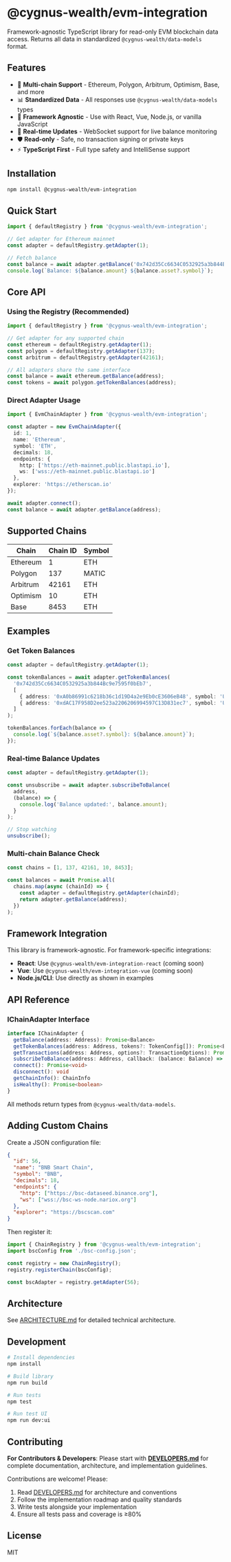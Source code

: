 # @cygnus-wealth/evm-integration

Framework-agnostic TypeScript library for read-only EVM blockchain data access. Returns all data in standardized `@cygnus-wealth/data-models` format.

## Features

- 🔌 **Multi-chain Support** - Ethereum, Polygon, Arbitrum, Optimism, Base, and more
- 📊 **Standardized Data** - All responses use `@cygnus-wealth/data-models` types
- 🚀 **Framework Agnostic** - Use with React, Vue, Node.js, or vanilla JavaScript
- 🔄 **Real-time Updates** - WebSocket support for live balance monitoring
- 🛡️ **Read-only** - Safe, no transaction signing or private keys
- ⚡ **TypeScript First** - Full type safety and IntelliSense support

## Installation

```bash
npm install @cygnus-wealth/evm-integration
```

## Quick Start

```typescript
import { defaultRegistry } from '@cygnus-wealth/evm-integration';

// Get adapter for Ethereum mainnet
const adapter = defaultRegistry.getAdapter(1);

// Fetch balance
const balance = await adapter.getBalance('0x742d35Cc6634C0532925a3b844Bc9e7595f0bEb7');
console.log(`Balance: ${balance.amount} ${balance.asset?.symbol}`);
```

## Core API

### Using the Registry (Recommended)

```typescript
import { defaultRegistry } from '@cygnus-wealth/evm-integration';

// Get adapter for any supported chain
const ethereum = defaultRegistry.getAdapter(1);
const polygon = defaultRegistry.getAdapter(137);
const arbitrum = defaultRegistry.getAdapter(42161);

// All adapters share the same interface
const balance = await ethereum.getBalance(address);
const tokens = await polygon.getTokenBalances(address);
```

### Direct Adapter Usage

```typescript
import { EvmChainAdapter } from '@cygnus-wealth/evm-integration';

const adapter = new EvmChainAdapter({
  id: 1,
  name: 'Ethereum',
  symbol: 'ETH',
  decimals: 18,
  endpoints: {
    http: ['https://eth-mainnet.public.blastapi.io'],
    ws: ['wss://eth-mainnet.public.blastapi.io']
  },
  explorer: 'https://etherscan.io'
});

await adapter.connect();
const balance = await adapter.getBalance(address);
```

## Supported Chains

| Chain | Chain ID | Symbol |
|-------|----------|--------|
| Ethereum | 1 | ETH |
| Polygon | 137 | MATIC |
| Arbitrum | 42161 | ETH |
| Optimism | 10 | ETH |
| Base | 8453 | ETH |

## Examples

### Get Token Balances

```typescript
const adapter = defaultRegistry.getAdapter(1);

const tokenBalances = await adapter.getTokenBalances(
  '0x742d35Cc6634C0532925a3b844Bc9e7595f0bEb7',
  [
    { address: '0xA0b86991c6218b36c1d19D4a2e9Eb0cE3606eB48', symbol: 'USDC' },
    { address: '0xdAC17F958D2ee523a2206206994597C13D831ec7', symbol: 'USDT' }
  ]
);

tokenBalances.forEach(balance => {
  console.log(`${balance.asset?.symbol}: ${balance.amount}`);
});
```

### Real-time Balance Updates

```typescript
const adapter = defaultRegistry.getAdapter(1);

const unsubscribe = await adapter.subscribeToBalance(
  address,
  (balance) => {
    console.log('Balance updated:', balance.amount);
  }
);

// Stop watching
unsubscribe();
```

### Multi-chain Balance Check

```typescript
const chains = [1, 137, 42161, 10, 8453];

const balances = await Promise.all(
  chains.map(async (chainId) => {
    const adapter = defaultRegistry.getAdapter(chainId);
    return adapter.getBalance(address);
  })
);
```

## Framework Integration

This library is framework-agnostic. For framework-specific integrations:

- **React**: Use `@cygnus-wealth/evm-integration-react` (coming soon)
- **Vue**: Use `@cygnus-wealth/evm-integration-vue` (coming soon)
- **Node.js/CLI**: Use directly as shown in examples

## API Reference

### IChainAdapter Interface

```typescript
interface IChainAdapter {
  getBalance(address: Address): Promise<Balance>
  getTokenBalances(address: Address, tokens?: TokenConfig[]): Promise<Balance[]>
  getTransactions(address: Address, options?: TransactionOptions): Promise<Transaction[]>
  subscribeToBalance(address: Address, callback: (balance: Balance) => void): Promise<Unsubscribe>
  connect(): Promise<void>
  disconnect(): void
  getChainInfo(): ChainInfo
  isHealthy(): Promise<boolean>
}
```

All methods return types from `@cygnus-wealth/data-models`.

## Adding Custom Chains

Create a JSON configuration file:

```json
{
  "id": 56,
  "name": "BNB Smart Chain",
  "symbol": "BNB",
  "decimals": 18,
  "endpoints": {
    "http": ["https://bsc-dataseed.binance.org"],
    "ws": ["wss://bsc-ws-node.nariox.org"]
  },
  "explorer": "https://bscscan.com"
}
```

Then register it:

```typescript
import { ChainRegistry } from '@cygnus-wealth/evm-integration';
import bscConfig from './bsc-config.json';

const registry = new ChainRegistry();
registry.registerChain(bscConfig);

const bscAdapter = registry.getAdapter(56);
```

## Architecture

See [ARCHITECTURE.md](./ARCHITECTURE.md) for detailed technical architecture.

## Development

```bash
# Install dependencies
npm install

# Build library
npm run build

# Run tests
npm test

# Run test UI
npm run dev:ui
```

## Contributing

**For Contributors & Developers**: Please start with **[DEVELOPERS.md](./DEVELOPERS.md)** for complete documentation, architecture, and implementation guidelines.

Contributions are welcome! Please:
1. Read [DEVELOPERS.md](./DEVELOPERS.md) for architecture and conventions
2. Follow the implementation roadmap and quality standards
3. Write tests alongside your implementation
4. Ensure all tests pass and coverage is ≥80%

## License

MIT